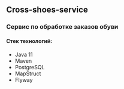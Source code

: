 ## Cross-shoes-service

### Сервис по обработке заказов обуви

#### Стек технологий:

- Java 11
- Maven
- PostgreSQL
- MapStruct
- Flyway